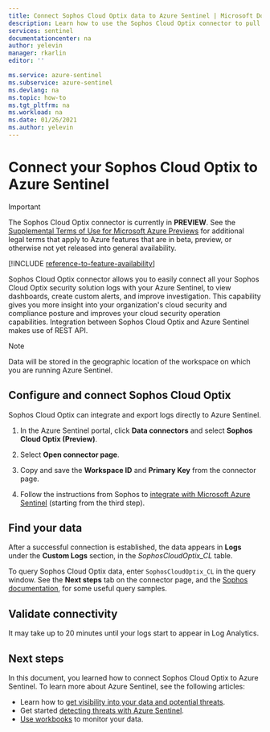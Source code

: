 ```yaml
---
title: Connect Sophos Cloud Optix data to Azure Sentinel | Microsoft Docs
description: Learn how to use the Sophos Cloud Optix connector to pull <PRODUCT NAME> logs into Azure Sentinel. View <PRODUCT NAME> data in workbooks, create alerts, and improve investigation.
services: sentinel
documentationcenter: na
author: yelevin
manager: rkarlin
editor: ''

ms.service: azure-sentinel
ms.subservice: azure-sentinel
ms.devlang: na
ms.topic: how-to
ms.tgt_pltfrm: na
ms.workload: na
ms.date: 01/26/2021
ms.author: yelevin
---
```

# Connect your Sophos Cloud Optix to Azure Sentinel

> [!IMPORTANT]
> The Sophos Cloud Optix connector is currently in **PREVIEW**. See the [Supplemental Terms of Use for Microsoft Azure Previews](https://azure.microsoft.com/support/legal/preview-supplemental-terms/) for additional legal terms that apply to Azure features that are in beta, preview, or otherwise not yet released into general availability.

[!INCLUDE [reference-to-feature-availability](includes/reference-to-feature-availability.md)]

Sophos Cloud Optix connector allows you to easily connect all your Sophos Cloud Optix security solution logs with your Azure Sentinel, to view dashboards, create custom alerts, and improve investigation.  This capability gives you more insight into your organization's cloud security and compliance posture and improves your cloud security operation capabilities. Integration between Sophos Cloud Optix and Azure Sentinel makes use of REST API.

> [!NOTE]
> Data will be stored in the geographic location of the workspace on which you are running Azure Sentinel.

## Configure and connect Sophos Cloud Optix

Sophos Cloud Optix can integrate and export logs directly to Azure Sentinel.

1. In the Azure Sentinel portal, click **Data connectors** and select **Sophos Cloud Optix (Preview)**.

1. Select **Open connector page**.

1. Copy and save the **Workspace ID** and **Primary Key** from the connector page.

1. Follow the instructions from Sophos to [integrate with Microsoft Azure Sentinel](https://docs.sophos.com/pcg/optix/help/en-us/pcg/optix/tasks/IntegrateAzureSentinel.html) (starting from the third step).

## Find your data

After a successful connection is established, the data appears in **Logs** under the **Custom Logs** section, in the *SophosCloudOptix_CL* table.

To query Sophos Cloud Optix data, enter `SophosCloudOptix_CL` in the query window. See the **Next steps** tab on the connector page, and the [Sophos documentation](https://docs.sophos.com/pcg/optix/help/en-us/pcg/optix/concepts/ExampleAzureSentinelQueries.html), for some useful query samples.

## Validate connectivity

It may take up to 20 minutes until your logs start to appear in Log Analytics. 

## Next steps

In this document, you learned how to connect Sophos Cloud Optix to Azure Sentinel. To learn more about Azure Sentinel, see the following articles:

- Learn how to [get visibility into your data and potential threats](get-visibility.md).
- Get started [detecting threats with Azure Sentinel](detect-threats-built-in.md).
- [Use workbooks](/azure/sentinel/articles/sentinel/monitor-your-data.md) to monitor your data.